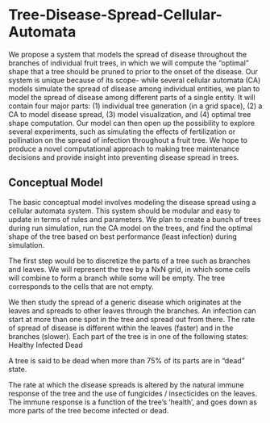 # Tree-Disease-Spread-Cellular-Automata

We propose a system that models the spread of disease throughout the branches of individual fruit trees, in which we will compute the “optimal” shape that a tree should be pruned to prior to the onset of the disease. Our system is unique because of its scope- while several cellular automata (CA) models simulate the spread of disease among individual entities, we plan to model the spread of disease among different parts of a single entity. It will contain four major parts: (1) individual tree generation (in a grid space), (2) a CA to model disease spread, (3) model visualization, and (4) optimal tree shape computation. Our model can then open up the  possibility to explore several experiments, such as simulating the effects of fertilization or pollination on the spread of infection throughout a fruit tree. We hope to produce a novel computational approach to making tree maintenance decisions and provide insight into preventing disease spread in trees. 

## Conceptual Model
The basic conceptual model involves modeling the disease spread using a cellular automata system. This system should be modular and easy to update in terms of rules and parameters. We plan to create a bunch of trees during run simulation, run the CA model on the trees, and find the optimal shape of the tree based on best performance (least infection) during simulation. 

The first step would be to discretize the parts of a tree such as branches and leaves. We will represent the tree by a NxN grid, in which some cells will combine to form a branch while some will be empty. The tree corresponds to the cells that are not empty. 

We then study the spread of a generic disease which originates at the leaves and spreads to other leaves through the branches. An infection can start at more than one spot in the tree and spread out from there. The rate of spread of disease is different within the leaves (faster) and in the branches (slower).  Each part of the tree is in one of the following states: 
Healthy
Infected
Dead

A tree is said to be dead when more than 75% of its parts are in “dead” state.

The rate at which the disease spreads is altered by the natural immune response of the tree and the use of fungicides / insecticides on the leaves. The immune response is a function of the tree’s ‘health’, and goes down as more parts of the tree become infected or dead.


